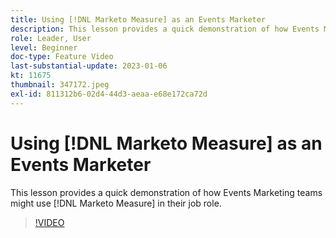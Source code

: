 ```yaml
---
title: Using [!DNL Marketo Measure] as an Events Marketer
description: This lesson provides a quick demonstration of how Events Marketing teams might use [!DNL Marketo Measure] in their job role.
role: Leader, User
level: Beginner
doc-type: Feature Video
last-substantial-update: 2023-01-06
kt: 11675
thumbnail: 347172.jpeg
exl-id: 811312b6-02d4-44d3-aeaa-e68e172ca72d
---
```

# Using [!DNL Marketo Measure] as an Events Marketer

This lesson provides a quick demonstration of how Events Marketing teams might use [!DNL Marketo Measure] in their job role.

>[!VIDEO](https://video.tv.adobe.com/v/347172/?quality=12&learn=on)

